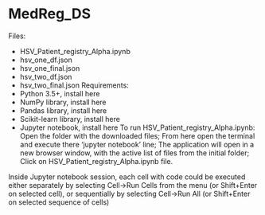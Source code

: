 # MedReg_DS

Files:
- HSV_Patient_registry_Alpha.ipynb
- hsv_one_df.json
- hsv_one_final.json
- hsv_two_df.json
- hsv_two_final.json
Requirements:
- Python 3.5+, install here
- NumPy library, install here
- Pandas library, install here
- Scikit-learn library, install here
- Jupyter notebook, install here
To run HSV_Patient_registry_Alpha.ipynb: 
Open the folder with the downloaded files; 
From here open the terminal and execute there ‘jupyter notebook’ line;
The application will open in a new browser window, with the active list of files from the initial folder;
Click on HSV_Patient_registry_Alpha.ipynb file.

Inside Jupyter notebook session, each cell with code could be executed either separately by selecting Cell->Run Cells from the menu (or Shift+Enter on selected cell), or sequentially by selecting Cell->Run All (or Shift+Enter on selected sequence of cells)
